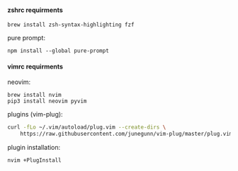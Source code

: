 #### zshrc requirments

```
brew install zsh-syntax-highlighting fzf
```

pure prompt:
``` 
npm install --global pure-prompt
```

#### vimrc requirments

neovim:

```
brew install nvim
pip3 install neovim pyvim
```

plugins (vim-plug):

```sh
curl -fLo ~/.vim/autoload/plug.vim --create-dirs \
    https://raw.githubusercontent.com/junegunn/vim-plug/master/plug.vim
```

plugin installation:

```
nvim +PlugInstall
```

